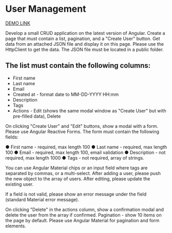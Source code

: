 # User Management

 [DEMO LINK](https://nataliatopornitska.github.io/user_management/)

Develop a small CRUD application on the latest version of Angular. 
Create a page that must contain a list, pagination, and a "Create User" button. Get data
from an attached JSON file and display it on this page. Please use the HttpClient to get the
data. The JSON file must be located in a public folder.

## The list must contain the following columns:

- First name
- Last name
- Email
- Created at - format date to MM-DD-YYYY HH:mm
- Description
- Tags
- Actions - Edit (shows the same modal window as "Create User" but with pre-filled
data), Delete

On clicking "Create User" and "Edit" buttons, show a modal with a form. Please use
Angular Reactive Forms. The form must contain the following fields:

● First name - required, max length 100
● Last name - required, max length 100
● Email - required, max length 100, email validation
● Description - not required, max length 1000
● Tags - not required, array of strings.

You can use Angular Material chips or an input field where tags are separated by
commas, or a multi-select. After adding a user, please push the new object to the array of
users. After editing, please update the existing user.

If a field is not valid, please show an error message under the field (standard Material
error message).

On clicking "Delete" in the actions column, show a confirmation modal and delete the
user from the array if confirmed.
Pagination - show 10 items on the page by default.
Please use Angular Material for pagination and form elements.
